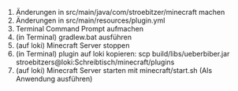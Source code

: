 1. Änderungen in src/main/java/com/stroebitzer/minecraft machen
2. Änderungen in src/main/resources/plugin.yml
3. Terminal Command Prompt aufmachen
4. (in Terminal) gradlew.bat ausführen
5. (auf loki) Minecraft Server stoppen
6. (in Terminal) plugin auf loki kopieren: scp build/libs/ueberbiber.jar stroebitzers@loki:Schreibtisch/minecraft/plugins
7. (auf loki) Minecraft Server starten mit minecraft/start.sh (Als Anwendung ausführen)
